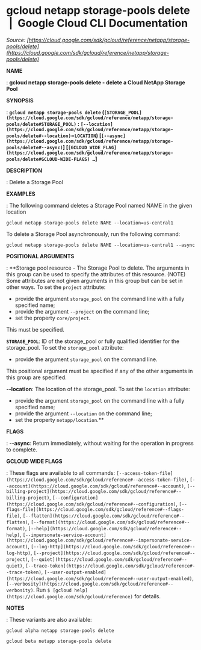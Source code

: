 # gcloud netapp storage-pools delete  |  Google Cloud CLI Documentation

*Source: [https://cloud.google.com/sdk/gcloud/reference/netapp/storage-pools/delete](https://cloud.google.com/sdk/gcloud/reference/netapp/storage-pools/delete)*

**NAME**

: **gcloud netapp storage-pools delete - delete a Cloud NetApp Storage Pool**

**SYNOPSIS**

: **`gcloud netapp storage-pools delete` (`[STORAGE_POOL](https://cloud.google.com/sdk/gcloud/reference/netapp/storage-pools/delete#STORAGE_POOL)` : `[--location](https://cloud.google.com/sdk/gcloud/reference/netapp/storage-pools/delete#--location)`=`LOCATION`) [`[--async](https://cloud.google.com/sdk/gcloud/reference/netapp/storage-pools/delete#--async)`] [`[GCLOUD_WIDE_FLAG](https://cloud.google.com/sdk/gcloud/reference/netapp/storage-pools/delete#GCLOUD-WIDE-FLAGS) …`]**

**DESCRIPTION**

: Delete a Storage Pool

**EXAMPLES**

: The following command deletes a Storage Pool named NAME in the given location

```
gcloud netapp storage-pools delete NAME --location=us-central1
```

To delete a Storage Pool asynchronously, run the following command:

```
gcloud netapp storage-pools delete NAME --location=us-central1 --async
```

**POSITIONAL ARGUMENTS**

: **Storage pool resource - The Storage Pool to delete. The arguments in this group
can be used to specify the attributes of this resource. (NOTE) Some attributes
are not given arguments in this group but can be set in other ways.
To set the `project` attribute:

- provide the argument `storage_pool` on the command line with a fully
specified name;
- provide the argument `--project` on the command line;
- set the property `core/project`.

This must be specified.

**`STORAGE_POOL`**:
ID of the storage_pool or fully qualified identifier for the storage_pool.
To set the `storage_pool` attribute:

- provide the argument `storage_pool` on the command line.

This positional argument must be specified if any of the other arguments in this
group are specified.

**--location**:
The location of the storage_pool.
To set the `location` attribute:

- provide the argument `storage_pool` on the command line with a fully
specified name;
- provide the argument `--location` on the command line;
- set the property `netapp/location`.**

**FLAGS**

: **--async**:
Return immediately, without waiting for the operation in progress to complete.

**GCLOUD WIDE FLAGS**

: These flags are available to all commands: `[--access-token-file](https://cloud.google.com/sdk/gcloud/reference#--access-token-file)`,
`[--account](https://cloud.google.com/sdk/gcloud/reference#--account)`, `[--billing-project](https://cloud.google.com/sdk/gcloud/reference#--billing-project)`,
`[--configuration](https://cloud.google.com/sdk/gcloud/reference#--configuration)`,
`[--flags-file](https://cloud.google.com/sdk/gcloud/reference#--flags-file)`,
`[--flatten](https://cloud.google.com/sdk/gcloud/reference#--flatten)`, `[--format](https://cloud.google.com/sdk/gcloud/reference#--format)`, `[--help](https://cloud.google.com/sdk/gcloud/reference#--help)`, `[--impersonate-service-account](https://cloud.google.com/sdk/gcloud/reference#--impersonate-service-account)`,
`[--log-http](https://cloud.google.com/sdk/gcloud/reference#--log-http)`,
`[--project](https://cloud.google.com/sdk/gcloud/reference#--project)`, `[--quiet](https://cloud.google.com/sdk/gcloud/reference#--quiet)`, `[--trace-token](https://cloud.google.com/sdk/gcloud/reference#--trace-token)`, `[--user-output-enabled](https://cloud.google.com/sdk/gcloud/reference#--user-output-enabled)`,
`[--verbosity](https://cloud.google.com/sdk/gcloud/reference#--verbosity)`.
Run `$ [gcloud help](https://cloud.google.com/sdk/gcloud/reference)` for details.

**NOTES**

: These variants are also available:

```
gcloud alpha netapp storage-pools delete
```

```
gcloud beta netapp storage-pools delete
```